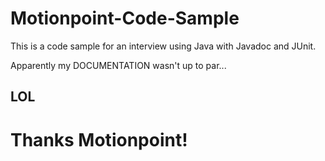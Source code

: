 # Motionpoint-Code-Sample
This is a code sample for an interview using Java with Javadoc and JUnit.

Apparently my DOCUMENTATION wasn't up to par... 
## LOL

# Thanks Motionpoint!
